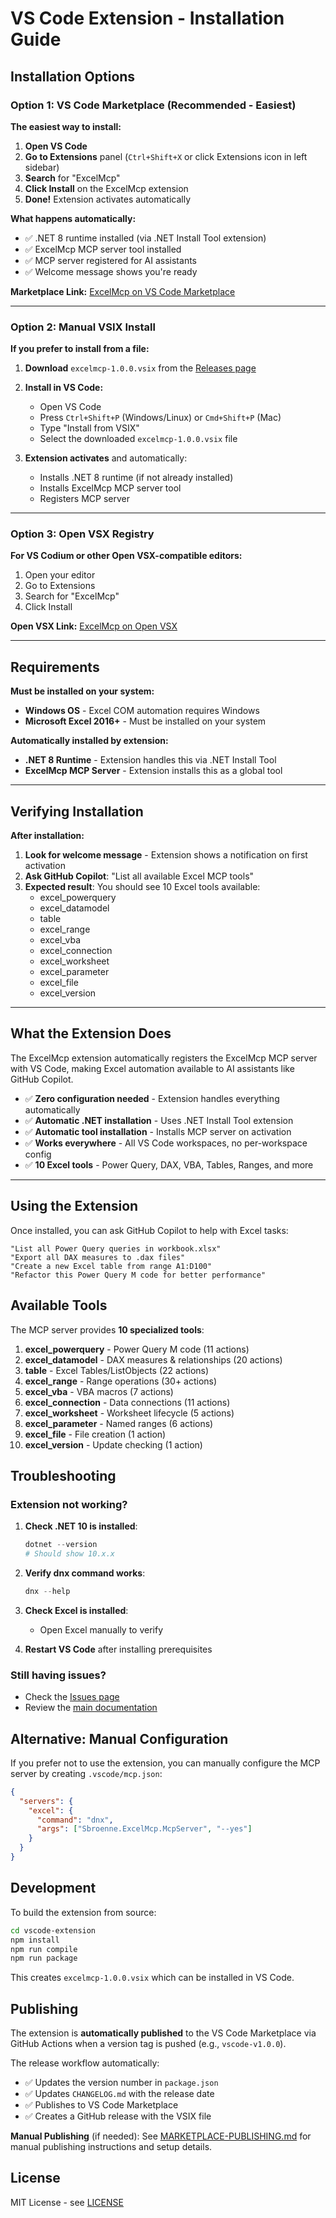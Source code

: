 # VS Code Extension - Installation Guide

## Installation Options

### Option 1: VS Code Marketplace (Recommended - Easiest)

**The easiest way to install:**

1. **Open VS Code**
2. **Go to Extensions** panel (`Ctrl+Shift+X` or click Extensions icon in left sidebar)
3. **Search** for "ExcelMcp"
4. **Click Install** on the ExcelMcp extension
5. **Done!** Extension activates automatically

**What happens automatically:**
- ✅ .NET 8 runtime installed (via .NET Install Tool extension)
- ✅ ExcelMcp MCP server tool installed
- ✅ MCP server registered for AI assistants
- ✅ Welcome message shows you're ready

**Marketplace Link:** [ExcelMcp on VS Code Marketplace](https://marketplace.visualstudio.com/items?itemName=sbroenne.excelmcp)

---

### Option 2: Manual VSIX Install

**If you prefer to install from a file:**

1. **Download** `excelmcp-1.0.0.vsix` from the [Releases page](https://github.com/sbroenne/mcp-server-excel/releases)

2. **Install in VS Code:**
   - Open VS Code
   - Press `Ctrl+Shift+P` (Windows/Linux) or `Cmd+Shift+P` (Mac)
   - Type "Install from VSIX"
   - Select the downloaded `excelmcp-1.0.0.vsix` file

3. **Extension activates** and automatically:
   - Installs .NET 8 runtime (if not already installed)
   - Installs ExcelMcp MCP server tool
   - Registers MCP server

---

### Option 3: Open VSX Registry

**For VS Codium or other Open VSX-compatible editors:**

1. Open your editor
2. Go to Extensions
3. Search for "ExcelMcp"
4. Click Install

**Open VSX Link:** [ExcelMcp on Open VSX](https://open-vsx.org/extension/sbroenne/excelmcp)

---

## Requirements

**Must be installed on your system:**
- **Windows OS** - Excel COM automation requires Windows
- **Microsoft Excel 2016+** - Must be installed on your system

**Automatically installed by extension:**
- **.NET 8 Runtime** - Extension handles this via .NET Install Tool
- **ExcelMcp MCP Server** - Extension installs this as a global tool

---

## Verifying Installation

**After installation:**

1. **Look for welcome message** - Extension shows a notification on first activation
2. **Ask GitHub Copilot**: "List all available Excel MCP tools"
3. **Expected result**: You should see 10 Excel tools available:
   - excel_powerquery
   - excel_datamodel
   - table
   - excel_range
   - excel_vba
   - excel_connection
   - excel_worksheet
   - excel_parameter
   - excel_file
   - excel_version

---

## What the Extension Does

The ExcelMcp extension automatically registers the ExcelMcp MCP server with VS Code, making Excel automation available to AI assistants like GitHub Copilot.

- ✅ **Zero configuration needed** - Extension handles everything automatically
- ✅ **Automatic .NET installation** - Uses .NET Install Tool extension
- ✅ **Automatic tool installation** - Installs MCP server on activation
- ✅ **Works everywhere** - All VS Code workspaces, no per-workspace config
- ✅ **10 Excel tools** - Power Query, DAX, VBA, Tables, Ranges, and more

---

## Using the Extension

Once installed, you can ask GitHub Copilot to help with Excel tasks:

```
"List all Power Query queries in workbook.xlsx"
"Export all DAX measures to .dax files"  
"Create a new Excel table from range A1:D100"
"Refactor this Power Query M code for better performance"
```

## Available Tools

The MCP server provides **10 specialized tools**:

1. **excel_powerquery** - Power Query M code (11 actions)
2. **excel_datamodel** - DAX measures & relationships (20 actions)
3. **table** - Excel Tables/ListObjects (22 actions)
4. **excel_range** - Range operations (30+ actions)
5. **excel_vba** - VBA macros (7 actions)
6. **excel_connection** - Data connections (11 actions)
7. **excel_worksheet** - Worksheet lifecycle (5 actions)
8. **excel_parameter** - Named ranges (6 actions)
9. **excel_file** - File creation (1 action)
10. **excel_version** - Update checking (1 action)

## Troubleshooting

### Extension not working?

1. **Check .NET 10 is installed**:
   ```powershell
   dotnet --version
   # Should show 10.x.x
   ```

2. **Verify dnx command works**:
   ```powershell
   dnx --help
   ```

3. **Check Excel is installed**:
   - Open Excel manually to verify

4. **Restart VS Code** after installing prerequisites

### Still having issues?

- Check the [Issues page](https://github.com/sbroenne/mcp-server-excel/issues)
- Review the [main documentation](https://github.com/sbroenne/mcp-server-excel)

## Alternative: Manual Configuration

If you prefer not to use the extension, you can manually configure the MCP server by creating `.vscode/mcp.json`:

```json
{
  "servers": {
    "excel": {
      "command": "dnx",
      "args": ["Sbroenne.ExcelMcp.McpServer", "--yes"]
    }
  }
}
```

## Development

To build the extension from source:

```bash
cd vscode-extension
npm install
npm run compile
npm run package
```

This creates `excelmcp-1.0.0.vsix` which can be installed in VS Code.

## Publishing

The extension is **automatically published** to the VS Code Marketplace via GitHub Actions when a version tag is pushed (e.g., `vscode-v1.0.0`). 

The release workflow automatically:
- ✅ Updates the version number in `package.json`
- ✅ Updates `CHANGELOG.md` with the release date
- ✅ Publishes to VS Code Marketplace
- ✅ Creates a GitHub release with the VSIX file

**Manual Publishing** (if needed):
See [MARKETPLACE-PUBLISHING.md](MARKETPLACE-PUBLISHING.md) for manual publishing instructions and setup details.

## License

MIT License - see [LICENSE](../LICENSE)

